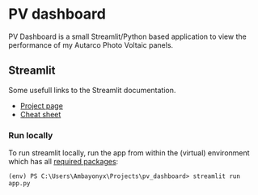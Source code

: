 # PV dashboard

PV Dashboard is a small Streamlit/Python based application to view the performance of my Autarco Photo Voltaic panels.

## Streamlit
Some usefull links to the Streamlit documentation.
* [Project page](https://streamlit.io/)
* [Cheat sheet](https://docs.streamlit.io/library/cheatsheet)

### Run locally

To run streamlit locally, run the app from within the (virtual) environment which has all 
[required packages](requirements.txt):

    (env) PS C:\Users\Ambayonyx\Projects\pv_dashboard> streamlit run app.py